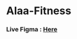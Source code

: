 # Alaa-Fitness
### Live Figma : [Here](https://www.figma.com/file/9nq6goHxvP9UOJ0mnl1dev/Fitness-app-wireframe?type=design&node-id=445&t=2Pen7DuhdaNvZAQK-0)
